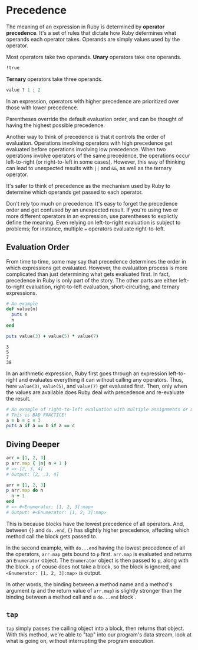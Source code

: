 # Precedence
The meaning of an expression in Ruby is determined by **operator precedence**. It's a set of rules that dictate how Ruby determines what operands each operator takes. Operands are simply values used by the operator.

Most operators take two operands.
**Unary** operators take one operands.
```Ruby
!true
```
**Ternary** operators take three operands.
```Ruby
value ? 1 : 2
```

In an expression, operators with higher precedence are prioritized over those with lower precedence.

Parentheses override the default evaluation order, and can be thought of having the highest possible precedence.

Another way to think of precedence is that it controls the order of evaluation. Operations involving operators with high precedence get evaluated before operations involving low precedence. When two operations involve operators of the same precedence, the operations occur left-to-right (or right-to-left in some cases). However, this way of thinking can lead to unexpected results with `||` and `&&`, as well as the ternary operator.

It's safer to think of precedence as the mechanism used by Ruby to determine which operands get passed to each operator.

Don't rely too much on precedence. It's easy to forget the precedence order and get confused by an unexpected result. If you're using two or more different operators in an expression, use parentheses to explictly define the meaning. Even relying on left-to-right evaluation is subject to problems; for instance, multiple `=` operators evaluate right-to-left.

## Evaluation Order
From time to time, some may say that precedence determines the order in which expressions get evaluated. However, the evaluation process is more complicated than just determining what gets evaluated first. In fact, precedence in Ruby is only part of the story. The other parts are either left-to-right evaluation, right-to-left evaluation, short-circuiting, and ternary expressions.

```ruby
# An example
def value(n)
  puts n
  n
end

puts value(3) + value(5) * value(7)
```
```shell
3
5
7
38
```
In an arithmetic expression, Ruby first goes through an expression left-to-right and evaluates everything it can without calling any operators. Thus, here `value(3)`, `value(5)`, and `value(7)` get evaluated first. Then, only when the values are available does Ruby deal with precedence and re-evaluate the result.

```ruby
# An example of right-to-left evaluation with multiple assignments or modifiers
# This is BAD PRACTICE!
a = b = c = 3
puts a if a == b if a == c
```

## Diving Deeper
```ruby
arr = [1, 2, 3]
p arr.map { |n| n + 1 }
# => [2, 3, 4]
# Output: [2, ,3, 4]
```
```ruby
arr = [1, 2, 3]
p arr.map do n
  n + 1
end
# => #<Enumerator: [1, 2, 3]:map>
# Output: #<Enumerator: [1, 2, 3]:map>
```
This is because blocks have the lowest precedence of all operators. And, between `{}` and `do..end`, `{}` has slightly higher precedence, affecting which method call the block gets passed to.

In the second example, with `do...end` having the lowest precedence of all the operators, `arr.map` gets bound to `p` first. `arr.map` is evaluated and returns an `Enumerator` object. The `Enumerator` object is then passed to `p`, along with the block. `p` of couse does not take a block, so the block is ignored, and `<Enumerator: [1, 2, 3]:map>` is output.

In other words, the binding between a method name and a method's argument (`p` and the return value of `arr.map`) is slightly stronger than the binding between a method call and a `do...end` block`.

## `tap`
`tap` simply passes the calling object into a block, then returns that object. With this method, we're able to "tap" into our program's data stream, look at what is going on, without interrupting the program execution.
